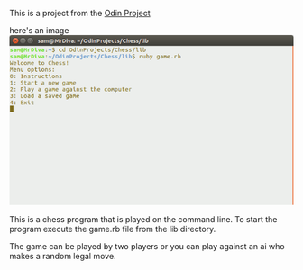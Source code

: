 This is a project from the [Odin Project](http://www.theodinproject.com/courses/ruby-programming/lessons/ruby-final-project?ref=lnav)

here's an image ![](/screenshots/Menu_screenshot.png)

This is a chess program that is played on the command line. To start the program execute the game.rb file from the lib directory.

The game can be played by two players or you can play against an ai who makes a random legal move.